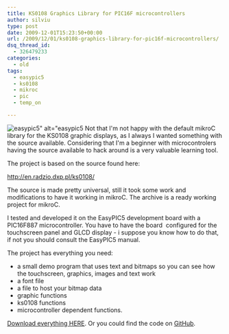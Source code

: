 ```yaml
---
title: KS0108 Graphics Library for PIC16F microcontrollers
author: silviu
type: post
date: 2009-12-01T15:23:50+00:00
url: /2009/12/01/ks0108-graphics-library-for-pic16f-microcontrollers/
dsq_thread_id:
  - 326479233
categories:
  - old
tags:
  - easypic5
  - ks0108
  - mikroc
  - pic
  - temp_on

---
```

![easypic5" alt="easypic5](/blog/images/2009/easypic5.jpg) Not that I'm not happy with the default mikroC library for the KS0108 graphic displays, as I always I wanted something with the source available. Considering that I'm a beginner with microcontrolers having the source available to hack around is a very valuable learning tool.

The project is based on the source found here:

<a href="http://en.radzio.dxp.pl/ks0108/" target="_blank" rel="noopener">http://en.radzio.dxp.pl/ks0108/</a>

The source is made pretty universal, still it took some work and modifications to have it working in mikroC. The archive is a ready working project for mikroC.

I tested and developed it on the EasyPIC5 development board with a PIC16F887 microcontroller. You have to have the board  configured for the touchscreen panel and GLCD display - i suppose you know how to do that, if not you should consult the EasyPIC5 manual.

The project has everything you need:

  * a small demo program that uses text and bitmaps so you can see how the touchscreen, graphics, images and text work
  * a font file
  * a file to host your bitmap data
  * graphic functions
  * ks0108 functions
  * microcontroller dependent functions.

[Download everything HERE][1]. Or you could find the code on [GitHub][2].

 [1]: http://blog.silviuvulcan.ro/wp-content/uploads/sites/2/2009/12/ks0108_glcd.zip
 [2]: https://github.com/filviu/ks0108_lib